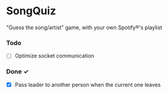 # SongQuiz

"Guess the song/artist" game, with your own Spotify®'s playlist

### Todo

- [ ] Optimize socket communication

### Done ✓

- [x] Pass leader to another person when the current one leaves